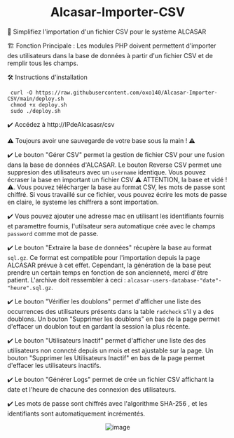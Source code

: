 <div align="center">

# Alcasar-Importer-CSV

</div>

🧰 Simplifiez l'importation d'un fichier CSV pour le système ALCASAR 

🏗️ Fonction Principale : Les modules PHP doivent permettent d'importer des utilisateurs dans la base de données à partir d'un fichier CSV et de remplir tous les champs. 

🛠️ Instructions d'installation 

```
 curl -O https://raw.githubusercontent.com/oxo140/Alcasar-Importer-CSV/main/deploy.sh
 chmod +x deploy.sh
 sudo ./deploy.sh
```

✔️ Accédez à http://IPdeAlcasasr/csv

⚠️ Toujours avoir une sauvegarde de votre base sous la main ! ⚠️

✔️ Le bouton "Gérer CSV" permet la gestion de fichier CSV pour une fusion dans la base de données d'ALCASAR. Le bouton Reverse CSV permet une suppresion des utilisateurs avec un `username` identique. Vous pouvez écraser la base en important un fichier CSV ⚠️ ATTENTION, la base et vidé !⚠️. Vous pouvez télécharger la base au format CSV, les mots de passe sont chiffré. Si vous travaillé sur ce fichier, vous pouvez écrire les mots de passe en claire, le systeme les chiffrera a sont importation. 

✔️ Vous pouvez ajouter une adresse mac en utilisant les identifiants fournis et paramettre fournis, l'utilsateur sera automatique crée avec le champs `password` comme mot de passe. 

✔️ Le bouton "Extraire la base de données" récupère la base au format `sql.gz`. Ce format est compatible pour l'importation depuis la page ALCASAR prévue à cet effet. Cependant, la génération de la base peut prendre un certain temps en fonction de son ancienneté, merci d'être patient. L'archive doit ressembler à ceci : `alcasar-users-database-"date"-"heure".sql.gz`. 

✔️ Le bouton "Vérifier les doublons" permet d'afficher une liste des occurrences des utilisateurs présents dans la table `radcheck` s'il y a des doublons. Un bouton "Supprimer les doublons" en bas de la page permet d'effacer un doublon tout en gardant la session la plus récente. 

✔️ Le bouton "Utilisateurs Inactif" permet d'afficher une liste des des utilisateurs non conncté depuis un mois et est ajustable sur la page. Un bouton "Supprimer les Utilisateurs Inactif" en bas de la page permet d'effacer les utilisateurs inactifs. 

✔️ Le bouton "Générer Logs" permet de crée un fichier CSV affichant la date et l'heure de chacune des connexion des utilisateurs.

✔️ Les mots de passe sont chiffrés avec l'algorithme SHA-256 , et les identifiants sont automatiquement incrémentés. 


<div align="center">

![image](https://github.com/user-attachments/assets/758ac6fd-12a2-4364-9ccc-d452d4aaf847)

</div>

